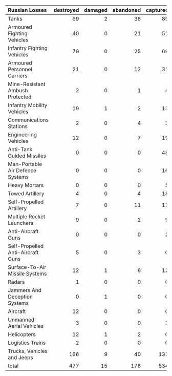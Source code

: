 | Russian Losses                    |   destroyed |   damaged |   abandoned |   captured |   total |
|:----------------------------------|------------:|----------:|------------:|-----------:|--------:|
| Tanks                             |          69 |         2 |          38 |         89 |     198 |
| Armoured Fighting Vehicles        |          40 |         0 |          21 |         51 |     112 |
| Infantry Fighting Vehicles        |          79 |         0 |          25 |         69 |     173 |
| Armoured Personnel Carriers       |          21 |         0 |          12 |         31 |      64 |
| Mine-Resistant Ambush Protected   |           2 |         0 |           1 |          4 |       7 |
| Infantry Mobility Vehicles        |          19 |         1 |           2 |         13 |      35 |
| Communications Stations           |           2 |         0 |           4 |          3 |       9 |
| Engineering Vehicles              |          12 |         0 |           7 |         19 |      38 |
| Anti-Tank Guided Missiles         |           0 |         0 |           0 |         48 |      48 |
| Man-Portable Air Defence Systems  |           0 |         0 |           0 |         16 |      16 |
| Heavy Mortars                     |           0 |         0 |           0 |          5 |       5 |
| Towed Artillery                   |           4 |         0 |           4 |         18 |      26 |
| Self-Propelled Artillery          |           7 |         0 |          11 |         11 |      29 |
| Multiple Rocket Launchers         |           9 |         0 |           2 |          9 |      20 |
| Anti-Aircraft Guns                |           0 |         0 |           0 |          2 |       2 |
| Self-Propelled Anti-Aircraft Guns |           5 |         0 |           3 |          0 |       8 |
| Surface-To-Air Missile Systems    |          12 |         1 |           6 |         12 |      31 |
| Radars                            |           1 |         0 |           0 |          0 |       1 |
| Jammers And Deception Systems     |           0 |         1 |           0 |          0 |       1 |
| Aircraft                          |          12 |         0 |           0 |          0 |      12 |
| Unmanned Aerial Vehicles          |           3 |         0 |           0 |          3 |       6 |
| Helicopters                       |          12 |         1 |           2 |          0 |      15 |
| Logistics Trains                  |           2 |         0 |           0 |          0 |       2 |
| Trucks, Vehicles and Jeeps        |         166 |         9 |          40 |        131 |     346 |
| total                             |         477 |        15 |         178 |        534 |    1204 |